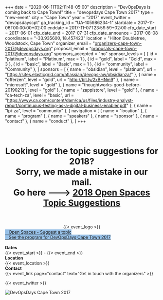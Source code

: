 +++
date = "2020-06-11T02:11:48-05:00"
description = "DevOpsDays is coming back to Cape Town!"
title = "devopsdays Cape Town 2017"
type = "new-event"
city = "Cape Town"
year = "2017"
event_twitter = "devopsdayscpt"
ga_tracking_id = "UA-105986234-1"
startdate = 2017-11-06T00:00:00+02:00
enddate = 2017-11-07T23:59:59+02:00
cfp_date_start = 2017-06-01
cfp_date_end = 2017-07-31
cfp_date_announce = 2017-08-08
coordinates = "-33.935600, 18.457423"
location = "Hilton Doubletree, Woodstock, Cape Town"
organizer_email = "organizers-cape-town-2017@devopsdays.org"
proposal_email = "proposals-cape-town-2017@devopsdays.org"
sponsors_accepted = "no"
sponsor_levels = [
    { id = "platinum", label = "Platinum", max = 1 },
    { id = "gold", label = "Gold", max = 3 },
    { id = "basic", label = "Basic", max = 1 },
    { id = "community", label = "Community" },
]
sponsors = [
    { name = "obsidian", level = "platinum", url = "https://sites.elasticgrid.com/atlassian/devops-aw/obsidianza/" },
    { name = "offerzen", level = "gold", url = "http://bit.ly/2xBHNm9" },
    { name = "microsoft", level = "gold" },
    { name = "thoughtworks-gocd-before-20190213", level = "gold" },
    { name = "zappistore", level = "gold" },
    { name = "ca-tech-za", level = "basic", url = "https://www.ca.com/content/dam/ca/us/files/industry-analyst-report/continuous-testing-as-a-digital-business-enabler.pdf" },
    { name = "lpi-za", level = "community" },
]
navigation = [
    { name = "location" },
    { name = "program" },
    { name = "speakers" },
    { name = "sponsor" },
    { name = "contact" },
    { name = "conduct" },
]
+++
<h1 style="text-align: center;">
<br>Looking for the topic suggestions for 2018?<br>
Sorry, we made a mistake in our mail.<br>
Go here ---> <a href="http://bit.ly/dodcpt18topic">2018 Open Spaces Topic Suggestions</a><br><br>
</h1>

<div style="text-align:center;">
  {{< event_logo >}}
</div>
<div class="row">
  <div class = "col-md-4 offset-md-4">
    <a class="btn btn-primary btn-block" style="margin-top: 10px; margin-bottom: 10px; background-color: #96bfe6; border-color: #96bfe6;" href="https://docs.google.com/forms/d/e/1FAIpQLSfOZ1s9O-ghkioEByffVaNeZOmL70AF7mkyFkgogYDINe1jRA/viewform?usp=sf_link">
      <i class="fa fa-comment fa-lg"></i>   Open Spaces - Suggest a topic
    </a>
  </div>
</div>
<div class="row">
  <div class = "col-md-4 offset-md-4">
    <a class="btn btn-primary btn-block" style="margin-top: 10px; margin-bottom: 10px; background-color: #96bfe6; border-color: #96bfe6;" href="/events/2017/cape-town/program">
      <i class="fa fa-calendar fa-lg"></i>   See the program for DevOpsDays Cape Town 2017
    </a>
  </div>
</div>
<br>

<div class = "row">
  <div class = "col-md-2">
    <strong>Dates</strong>
  </div>
  <div class = "col-md-8">
    {{< event_start >}} - {{< event_end >}}
  </div>
</div>

<div class = "row">
  <div class = "col-md-2">
    <strong>Location</strong>
  </div>
  <div class = "col-md-8">
    {{< event_location >}}
  </div>
</div>

<!-- <div class = "row">
  <div class = "col-md-2">
    <strong>Register</strong>
  </div>
  <div class = "col-md-8">
    {{< event_link page="registration" text="Register to attend the conference!" >}}
  </div>
</div> -->

<!-- <div class = "row">
  <div class = "col-md-2">
    <strong>Propose</strong>
  </div>
  <div class = "col-md-8">
    {{< event_link page="propose" text="Propose a talk!" >}}
  </div>
</div> -->

<!-- <div class = "row">
  <div class = "col-md-2">
    <strong>Program</strong>
  </div>
  <div class = "col-md-8">
    View the {{< event_link page="program" text="program." >}}
  </div>
</div> -->

<!-- <div class = "row">
  <div class = "col-md-2">
    <strong>Speakers</strong>
  </div>
  <div class = "col-md-8">
    Check out the {{< event_link page="speakers" text="speakers!" >}}
  </div>
</div> -->

<div class = "row">
  <div class = "col-md-2">
    <strong>Contact</strong>
  </div>
  <div class = "col-md-8">
    {{< event_link page="contact" text="Get in touch with the organizers" >}}
  </div>
</div>

{{< event_twitter >}}

<div class = "row">
  <div class = "col-md-12">
    <img alt="DevOpsDays Cape Town 2017" src="/events/2017/cape-town/website_banner.jpg" style="max-width: 90%;">
  </div>
</div>
